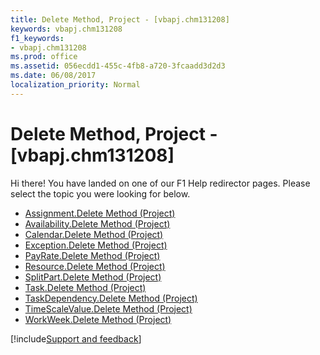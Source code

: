 ```yaml
---
title: Delete Method, Project - [vbapj.chm131208]
keywords: vbapj.chm131208
f1_keywords:
- vbapj.chm131208
ms.prod: office
ms.assetid: 056ecdd1-455c-4fb8-a720-3fcaadd3d2d3
ms.date: 06/08/2017
localization_priority: Normal
---
```



# Delete Method, Project - [vbapj.chm131208]

Hi there! You have landed on one of our F1 Help redirector pages. Please select the topic you were looking for below.

- [Assignment.Delete Method (Project)](https://msdn.microsoft.com/library/3147c0e0-239c-75d2-cae9-c299412190e2%28Office.15%29.aspx)
- [Availability.Delete Method (Project)](https://msdn.microsoft.com/library/b014e345-10e8-efdd-310b-dd405143f6c6%28Office.15%29.aspx)
- [Calendar.Delete Method (Project)](https://msdn.microsoft.com/library/8bc3e8cc-34f4-17be-d142-51290ee4bea3%28Office.15%29.aspx)
- [Exception.Delete Method (Project)](https://msdn.microsoft.com/library/0e311cea-411b-9600-1970-b5a4dccf0e5a%28Office.15%29.aspx)
- [PayRate.Delete Method (Project)](https://msdn.microsoft.com/library/fa9184ec-59ea-aa74-7d25-51ffd0ce5471%28Office.15%29.aspx)
- [Resource.Delete Method (Project)](https://msdn.microsoft.com/library/9a530bdd-5d4c-a6c4-ce48-c7bc6bf0f753%28Office.15%29.aspx)
- [SplitPart.Delete Method (Project)](https://msdn.microsoft.com/library/6d09354b-3cda-fe22-0e6f-157f509ce026%28Office.15%29.aspx)
- [Task.Delete Method (Project)](https://msdn.microsoft.com/library/18129d17-2dc5-1de6-1e16-642bbd191f8f%28Office.15%29.aspx)
- [TaskDependency.Delete Method (Project)](https://msdn.microsoft.com/library/02ed131a-8035-5074-e88c-f0c64e6808ad%28Office.15%29.aspx)
- [TimeScaleValue.Delete Method (Project)](https://msdn.microsoft.com/library/ebe03270-1713-77f9-1ac9-97922b2aa612%28Office.15%29.aspx)
- [WorkWeek.Delete Method (Project)](https://msdn.microsoft.com/library/c795138f-b1c8-8d2e-a9af-4bf26fbf7c46%28Office.15%29.aspx)

[!include[Support and feedback](~/includes/feedback-boilerplate.md)]